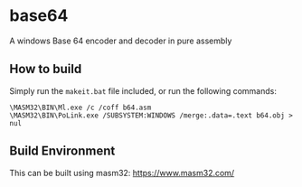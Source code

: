 # base64
A windows Base 64 encoder and decoder in pure assembly

## How to build
Simply run the `makeit.bat` file included, or run the following commands:

```
\MASM32\BIN\Ml.exe /c /coff b64.asm
\MASM32\BIN\PoLink.exe /SUBSYSTEM:WINDOWS /merge:.data=.text b64.obj > nul
```

## Build Environment
This can be built using masm32: https://www.masm32.com/
